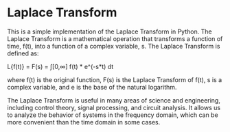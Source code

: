 # Laplace Transform

This is a simple implementation of the Laplace Transform in Python. The Laplace Transform is a mathematical operation that transforms a function of time, f(t), into a function of a complex variable, s. The Laplace Transform is defined as:

L{f(t)} = F(s) = ∫[0,∞] f(t) * e^(-s*t) dt

where f(t) is the original function, F(s) is the Laplace Transform of f(t), s is a complex variable, and e is the base of the natural logarithm.

The Laplace Transform is useful in many areas of science and engineering, including control theory, signal processing, and circuit analysis. It allows us to analyze the behavior of systems in the frequency domain, which can be more convenient than the time domain in some cases.

 
